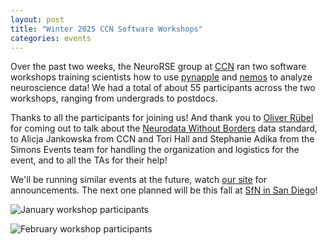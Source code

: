 ```yaml
---
layout: post
title: "Winter 2025 CCN Software Workshops"
categories: events
---
```


Over the past two weeks, the NeuroRSE group at [CCN](https://www.simonsfoundation.org/flatiron/center-for-computational-neuroscience/) ran two software workshops training scientists how to use [pynapple](https://pynapple.org/) and [nemos](https://nemos.readthedocs.io/en/latest/) to analyze neuroscience data! We had a total of about 55 participants across the two workshops, ranging from undergrads to postdocs.

Thanks to all the participants for joining us! And thank you to [Oliver Rübel](https://dav.lbl.gov/~oruebel/) for coming out to talk about the [Neurodata Without Borders](https://www.nwb.org/) data standard, to Alicja Jankowska from CCN and Tori Hall and Stephanie Adika from the Simons Events team for handling the organization and logistics for the event, and to all the TAs for their help!

We'll be running similar events at the future, watch [our site](https://neurorse.flatironinstitute.org/) for announcements. The next one planned will be this fall at [SfN in San Diego](https://www.sfn.org/meetings/neuroscience-2025/)!

![January workshop participants](/assets/jan-2025-workshop.jpg)

![February workshop participants](/assets/feb-2025-workshop.jpg)
